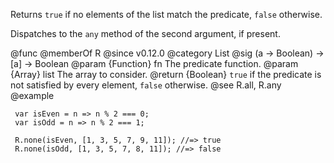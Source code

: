 Returns `true` if no elements of the list match the predicate, `false`
otherwise.

Dispatches to the `any` method of the second argument, if present.

@func
@memberOf R
@since v0.12.0
@category List
@sig (a -> Boolean) -> [a] -> Boolean
@param {Function} fn The predicate function.
@param {Array} list The array to consider.
@return {Boolean} `true` if the predicate is not satisfied by every element, `false` otherwise.
@see R.all, R.any
@example

     var isEven = n => n % 2 === 0;
     var isOdd = n => n % 2 === 1;

     R.none(isEven, [1, 3, 5, 7, 9, 11]); //=> true
     R.none(isOdd, [1, 3, 5, 7, 8, 11]); //=> false

